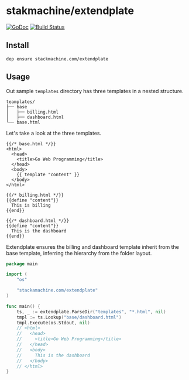 # stakmachine/extendplate
[![GoDoc](https://godoc.org/stackmachine.com/extendplate?status.svg)](https://godoc.org/stackmachine.com/extendplate) [![Build Status](https://travis-ci.org/stackmachine/extendplate.svg?branch=master)](https://travis-ci.org/stackmachine/extendplate)

## Install

```
dep ensure stackmachine.com/extendplate
```

## Usage

Out sample `templates` directory has three templates in a nested structure.

```
teamplates/
├── base
│   ├── billing.html
│   ├── dashboard.html
└── base.html
```

Let's take a look at the three templates.

```
{{/* base.html */}}
<html>
  <head>
    <title>Go Web Programming</title>
  </head>
  <body>
    {{ template "content" }}
  </body>
</html>
```

```
{{/* billing.html */}}
{{define "content"}}
  This is billing
{{end}}
```

```
{{/* dashboard.html */}}
{{define "content"}}
  This is the dashboard
{{end}}
```

Extendplate ensures the billing and dashboard template inherit from the base
template, inferring the hierarchy from the folder layout.

```go
package main

import (
    "os"

    "stackamachine.com/extendplate"
)

func main() {
    ts, _ := extendplate.ParseDir("templates", "*.html", nil)
    tmpl := ts.Lookup("base/dashboard.html")
    tmpl.Execute(os.Stdout, nil)
    // <html>
    //   <head>
    //     <title>Go Web Programming</title>
    //   </head>
    //   <body>
    //     This is the dashboard
    //   </body>
    // </html>
}
```
